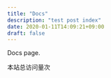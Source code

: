 ```yaml
---
title: "Docs"
description: "test post index"
date: 2020-01-11T14:09:21+09:00
draft: false
---
```


Docs page.

<script async src="//busuanzi.ibruce.info/busuanzi/2.3/busuanzi.pure.mini.js"></script>
<span id="busuanzi_container_site_pv">本站总访问量<span id="busuanzi_value_site_pv"></span>次</span>
